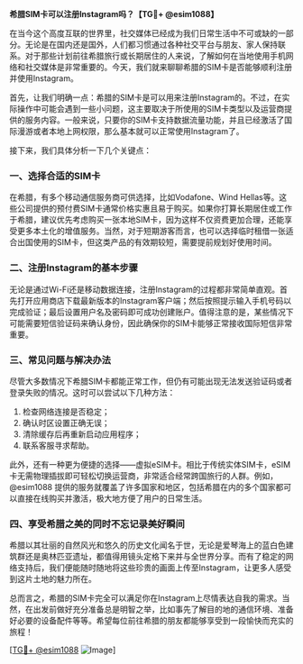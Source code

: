 **希腊SIM卡可以注册Instagram吗？【TG💪+ @esim1088】**

在当今这个高度互联的世界里，社交媒体已经成为我们日常生活中不可或缺的一部分。无论是在国内还是国外，人们都习惯通过各种社交平台与朋友、家人保持联系。对于那些计划前往希腊旅行或长期居住的人来说，了解如何在当地使用手机网络和社交媒体是非常重要的。今天，我们就来聊聊希腊的SIM卡是否能够顺利注册并使用Instagram。

首先，让我们明确一点：希腊的SIM卡是可以用来注册Instagram的。不过，在实际操作中可能会遇到一些小问题，这主要取决于所使用的SIM卡类型以及运营商提供的服务内容。一般来说，只要你的SIM卡支持数据流量功能，并且已经激活了国际漫游或者本地上网权限，那么基本就可以正常使用Instagram了。

接下来，我们具体分析一下几个关键点：

### 一、选择合适的SIM卡

在希腊，有多个移动通信服务商可供选择，比如Vodafone、Wind Hellas等。这些公司提供的预付费SIM卡通常价格实惠且易于购买。如果你打算长期居住或工作于希腊，建议优先考虑购买一张本地SIM卡，因为这样不仅资费更加合理，还能享受更多本土化的增值服务。当然，对于短期游客而言，也可以选择临时租借一张适合出国使用的SIM卡，但这类产品的有效期较短，需要提前规划好使用时间。

### 二、注册Instagram的基本步骤

无论是通过Wi-Fi还是移动数据连接，注册Instagram的过程都非常简单直观。首先打开应用商店下载最新版本的Instagram客户端；然后按照提示输入手机号码以完成验证；最后设置用户名及密码即可成功创建账户。值得注意的是，某些情况下可能需要短信验证码来确认身份，因此确保你的SIM卡能够正常接收国际短信非常重要。

### 三、常见问题与解决办法

尽管大多数情况下希腊SIM卡都能正常工作，但仍有可能出现无法发送验证码或者登录失败的情况。这时可以尝试以下几种方法：
1. 检查网络连接是否稳定；
2. 确认时区设置正确无误；
3. 清除缓存后再重新启动应用程序；
4. 联系客服寻求帮助。

此外，还有一种更为便捷的选择——虚拟eSIM卡。相比于传统实体SIM卡，eSIM卡无需物理插拔即可轻松切换运营商，非常适合经常跨国旅行的人群。例如，@esim1088 提供的服务就覆盖了许多国家和地区，包括希腊在内的多个国家都可以直接在线购买并激活，极大地方便了用户的日常生活。

### 四、享受希腊之美的同时不忘记录美好瞬间

希腊以其壮丽的自然风光和悠久的历史文化闻名于世，无论是爱琴海上的蓝白色建筑群还是奥林匹亚遗址，都值得用镜头定格下来并与全世界分享。而有了稳定的网络支持后，我们便能随时随地将这些珍贵的画面上传至Instagram，让更多人感受到这片土地的魅力所在。

总而言之，希腊的SIM卡完全可以满足你在Instagram上尽情表达自我的需求。当然，在出发前做好充分准备总是明智之举，比如事先了解目的地的通信环境、准备好必要的设备配件等等。希望每位前往希腊的朋友都能够享受到一段愉快而充实的旅程！

[[TG💪+ @esim1088](https://t.me/s/esim1088) ![Image](https://i.postimg.cc/4NQfJmqS/Snipaste-2025-05-13-00-14-12.png)]